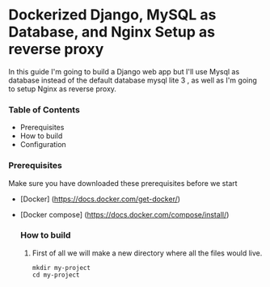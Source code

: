 # Dockerized Django, MySQL as Database, and Nginx Setup as reverse proxy

In this guide I'm going to build a Django web app but I'll use Mysql as database instead of the default database mysql lite 3 , as well as I'm going to setup Nginx as reverse proxy.

### Table of Contents
* Prerequisites
* How to build
* Configuration

### Prerequisites
Make sure you have downloaded these prerequisites before we start 
* [Docker] (https://docs.docker.com/get-docker/)
* [Docker compose] (https://docs.docker.com/compose/install/)

  ### How to build
  1. First of all we will make a new directory where all the files would live.
     ```
     mkdir my-project
     cd my-project
     ```

